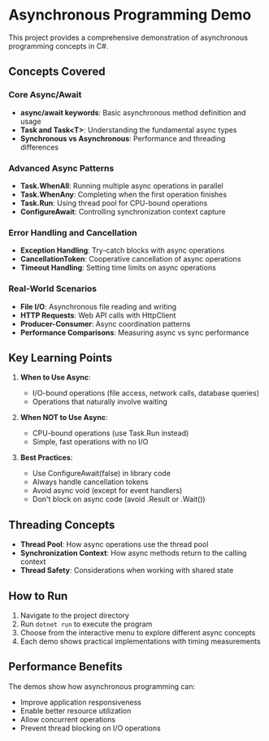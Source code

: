 # Asynchronous Programming Demo

This project provides a comprehensive demonstration of asynchronous programming concepts in C#.

## Concepts Covered

### Core Async/Await
- **async/await keywords**: Basic asynchronous method definition and usage
- **Task and Task\<T\>**: Understanding the fundamental async types
- **Synchronous vs Asynchronous**: Performance and threading differences

### Advanced Async Patterns
- **Task.WhenAll**: Running multiple async operations in parallel
- **Task.WhenAny**: Completing when the first operation finishes
- **Task.Run**: Using thread pool for CPU-bound operations
- **ConfigureAwait**: Controlling synchronization context capture

### Error Handling and Cancellation
- **Exception Handling**: Try-catch blocks with async operations
- **CancellationToken**: Cooperative cancellation of async operations
- **Timeout Handling**: Setting time limits on async operations

### Real-World Scenarios
- **File I/O**: Asynchronous file reading and writing
- **HTTP Requests**: Web API calls with HttpClient
- **Producer-Consumer**: Async coordination patterns
- **Performance Comparisons**: Measuring async vs sync performance

## Key Learning Points

1. **When to Use Async**:
   - I/O-bound operations (file access, network calls, database queries)
   - Operations that naturally involve waiting

2. **When NOT to Use Async**:
   - CPU-bound operations (use Task.Run instead)
   - Simple, fast operations with no I/O

3. **Best Practices**:
   - Use ConfigureAwait(false) in library code
   - Always handle cancellation tokens
   - Avoid async void (except for event handlers)
   - Don't block on async code (avoid .Result or .Wait())

## Threading Concepts

- **Thread Pool**: How async operations use the thread pool
- **Synchronization Context**: How async methods return to the calling context
- **Thread Safety**: Considerations when working with shared state

## How to Run

1. Navigate to the project directory
2. Run `dotnet run` to execute the program
3. Choose from the interactive menu to explore different async concepts
4. Each demo shows practical implementations with timing measurements

## Performance Benefits

The demos show how asynchronous programming can:
- Improve application responsiveness
- Enable better resource utilization
- Allow concurrent operations
- Prevent thread blocking on I/O operations
